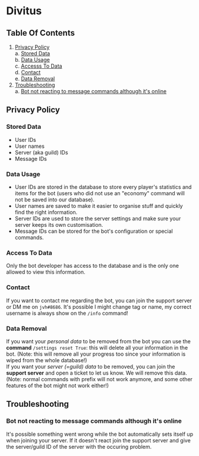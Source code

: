 # Divitus
## Table Of Contents
1. [Privacy Policy](#privacy-policy)\
  a. [Stored Data](#stored-data)\
  b. [Data Usage](#data-usage)\
  c. [Accesss To Data](#access-to-data)\
  d. [Contact](#contact)\
  e. [Data Removal](#data-removal)
3. [Troubleshooting](#troubleshooting)\
  a. [Bot not reacting to message commands although it's online](#bot-not-reacting-to-message-commands-although-its-online)

## Privacy Policy
### Stored Data
- User IDs
- User names
- Server (aka guild) IDs
- Message IDs

### Data Usage
- User IDs are stored in the database to store every player's statistics and items for the bot (users who did not use an "economy" command will not be saved into our database).
- User names are saved to make it easier to organise stuff and quickly find the right information.
- Server IDs are used to store the server settings and make sure your server keeps its own customisation.
- Message IDs can be stored for the bot's configuration or special commands.

### Access To Data
Only the bot developer has access to the database and is the only one allowed to view this information.

### Contact
If you want to contact me regarding the bot, you can join the support server or DM me on `jvh#8686`. It's possible I might change tag or name, my correct username is always show on the `/info` command!

### Data Removal
If you want your _personal data_ to be removed from the bot you can use the **command** `/settings reset True`: this will delete all your information in the bot. (Note: this will remove all your progress too since your information is wiped from the whole database!) \
If you want your _server (=guild) data_ to be removed, you can join the **support server** and open a ticket to let us know. We will remove this data. (Note: normal commands with prefix will not work anymore, and some other features of the bot might not work either!)


## Troubleshooting
### Bot not reacting to message commands although it's online
It's possible something went wrong while the bot automatically sets itself up when joining your server. If it doesn't react join the support server and give the server/guild ID of the server with the occuring problem.
